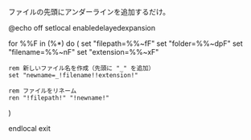 ファイルの先頭にアンダーラインを追加するだけ。

@echo off
setlocal enabledelayedexpansion

for %%F in (%*) do (
    set "filepath=%%~fF"
    set "folder=%%~dpF"
    set "filename=%%~nF"
    set "extension=%%~xF"

    rem 新しいファイル名を作成（先頭に "_" を追加）
    set "newname=_!filename!!extension!"

    rem ファイルをリネーム
    ren "!filepath!" "!newname!"
)

endlocal
exit
